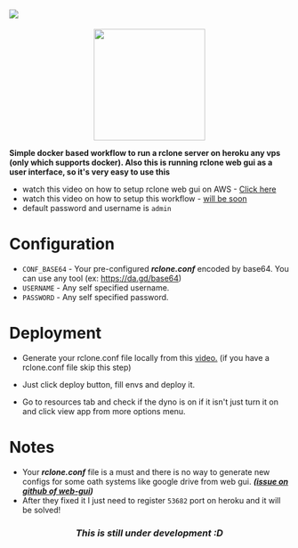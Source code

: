 # <img src="https://user-images.githubusercontent.com/79321771/154670474-5407d2d2-8e29-41b3-a3fc-674f795425f5.png">
<p align=center><a href="https://heroku.com/deploy?template=https://github.com/sentinm/Rclone-Heroku/"><img src="https://www.herokucdn.com/deploy/button.svg" width="200"></a></p>
<b>Simple docker based workflow to run a rclone server on heroku any vps (only which supports docker). Also this is running rclone web gui as a user interface, so it's very easy to use this</b>

- watch this video on how to setup rclone web gui on AWS - <a href="https://youtu.be/GYLscUPs2Sw">Click here</a>
- watch this video on how to setup this workflow - <a href="">will be soon</a>
- default password and username is ``` admin ```

# Configuration
- `CONF_BASE64` - Your pre-configured ***rclone.conf*** encoded by base64. You can use any tool (ex: https://da.gd/base64)
- `USERNAME` - Any self specified username.
- `PASSWORD` - Any self specified password.

# Deployment
- Generate your rclone.conf file locally from this <a href="http://www.youtube.com/watch?v=n8qghZC1Kuc">video.</a> (if you have a rclone.conf file skip this step)

- Just click deploy button, fill envs and deploy it. 

- Go to resources tab and check if the dyno is on if it isn't just turn it on and click view app from more options menu. 

# Notes
- Your ***rclone.conf*** file is a must and there is no way to generate new configs for some oath systems like google drive from web gui. ***(<a href="https://github.com/rclone/rclone-webui-react/issues/43">issue on github of web-gui</a>)***
- After they fixed it I just need to register ```53682``` port on heroku and it will be solved! 

### <p align=center>***This is still under development :D***</p>
